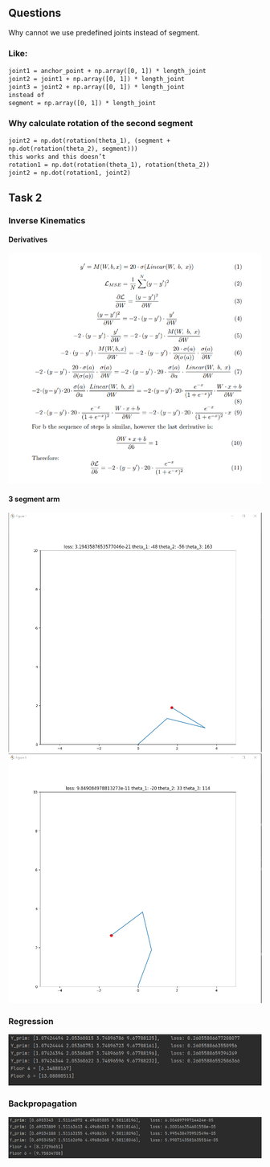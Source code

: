 ## Questions
Why cannot we use predefined joints instead of segment.
### Like:
```
joint1 = anchor_point + np.array([0, 1]) * length_joint
joint2 = joint1 + np.array([0, 1]) * length_joint
joint3 = joint2 + np.array([0, 1]) * length_joint
instead of 
segment = np.array([0, 1]) * length_joint
```

### Why  calculate rotation of the second segment
``` 
joint2 = np.dot(rotation(theta_1), (segment + np.dot(rotation(theta_2), segment)))
this works and this doesn’t
rotation1 = np.dot(rotation(theta_1), rotation(theta_2))
joint2 = np.dot(rotation1, joint2)
```
## Task 2
### Inverse Kinematics
#### Derivatives
![Image](/../Images/Derivatives.png "Inverse Kinematics")
#### 3 segment arm
![Image](/../Images/Inverse.png "Inverse Kinematics")
![Image](/../Images/Inverse_2.png "Inverse Kinematics")

### Regression
![Image](/../Images/Regression.png "Inverse Kinematics")
### Backpropagation
![Image](/../Images/Backpropagation.png "Inverse Kinematics")

